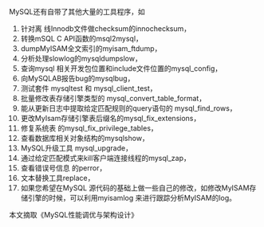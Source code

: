 MySQL还有自带了其他大量的工具程序，如

1. 针对离 线Innodb文件做checksum的innochecksum，
2. 转换mSQL C API函数的msql2mysql， 
3. dumpMyISAM全文索引的myisam_ftdump，
4. 分析处理slowlog的mysqldumpslow，
5. 查询mysql 相关开发包位置和include文件位置的mysql_config， 
6. 向MySQLAB报告bug的mysqlbug， 
7. 测试套件 mysqltest 和 mysql_client_test，
8. 批量修改表存储引擎类型的 mysql_convert_table_format，
9. 能从更新日志中提取给定匹配规则的query语句的 mysql_find_rows，
10. 更改MyIsam存储引擎表后缀名的mysql_fix_extensions，
11. 修复系统表 的mysql_fix_privilege_tables，
12. 查看数据库相关对象结构的mysqlshow，
13. MySQL升级工具 mysql_upgrade，
14. 通过给定匹配模式来kill客户端连接线程的mysql_zap，
15. 查看错误号信息 的perror，
16. 文本替换工具replace，
17. 如果您希望在MySQL 源代码的基础上做一些自己的修改，如修改MyISAM存储引擎的时候，可以利用myisamlog 来进行跟踪分析MyISAM的log。



本文摘取《MySQL性能调优与架构设计》